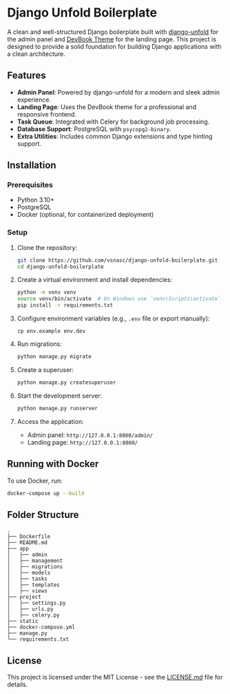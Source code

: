 
# Django Unfold Boilerplate

A clean and well-structured Django boilerplate built with [django-unfold](https://unfoldadmin.com/) for the admin panel and [DevBook Theme](https://github.com/xriley/DevBook-Theme) for the landing page. This project is designed to provide a solid foundation for building Django applications with a clean architecture.

## Features
- **Admin Panel**: Powered by django-unfold for a modern and sleek admin experience.
- **Landing Page**: Uses the DevBook theme for a professional and responsive frontend.
- **Task Queue**: Integrated with Celery for background job processing.
- **Database Support**: PostgreSQL with `psycopg2-binary`.
- **Extra Utilities**: Includes common Django extensions and type hinting support.

## Installation

### Prerequisites
- Python 3.10+
- PostgreSQL
- Docker (optional, for containerized deployment)

### Setup

1. Clone the repository:
   ```bash
   git clone https://github.com/vsnasc/django-unfold-boilerplate.git
   cd django-unfold-boilerplate
   ```

2. Create a virtual environment and install dependencies:
   ```bash
   python -m venv venv
   source venv/bin/activate  # On Windows use `venv\Scripts\activate`
   pip install -r requirements.txt
   ```

3. Configure environment variables (e.g., `.env` file or export manually):
   ```env
   cp env.example env.dev
   ```

4. Run migrations:
   ```bash
   python manage.py migrate
   ```

5. Create a superuser:
   ```bash
   python manage.py createsuperuser
   ```

6. Start the development server:
   ```bash
   python manage.py runserver
   ```

7. Access the application:
   - Admin panel: `http://127.0.0.1:8000/admin/`
   - Landing page: `http://127.0.0.1:8000/`

## Running with Docker
To use Docker, run:
```bash
docker-compose up --build
```

## Folder Structure
```
.
├── Dockerfile
├── README.md
├── app
│   ├── admin
│   ├── management
│   ├── migrations
│   ├── models
│   ├── tasks
│   ├── templates
│   ├── views
├── project
│   ├── settings.py
│   ├── urls.py
│   ├── celery.py
├── static
├── docker-compose.yml
├── manage.py
└── requirements.txt
```

## License
This project is licensed under the MIT License - see the [LICENSE.md](LICENSE.md) file for details.

